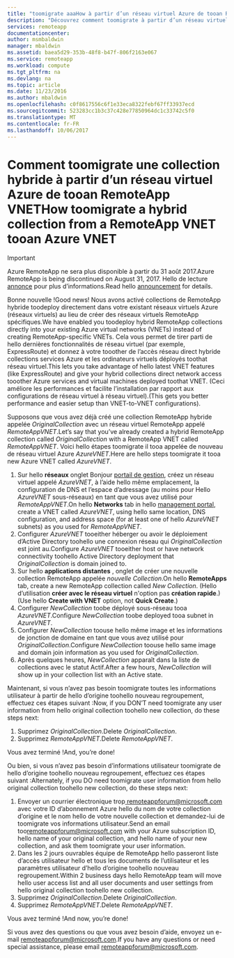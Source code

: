 ```yaml
---
title: "toomigrate aaaHow à partir d’un réseau virtuel Azure de tooan RemoteApp VNET | Documents Microsoft"
description: "Découvrez comment toomigrate à partir d’un réseau virtuel Azure de tooan RemoteApp VNET"
services: remoteapp
documentationcenter: 
author: msmbaldwin
manager: mbaldwin
ms.assetid: baea5d29-353b-48f8-b47f-806f2163e067
ms.service: remoteapp
ms.workload: compute
ms.tgt_pltfrm: na
ms.devlang: na
ms.topic: article
ms.date: 11/23/2016
ms.author: mbaldwin
ms.openlocfilehash: c0f8617556c6f1e33eca8322febf67ff33937ecd
ms.sourcegitcommit: 523283cc1b3c37c428e77850964dc1c33742c5f0
ms.translationtype: MT
ms.contentlocale: fr-FR
ms.lasthandoff: 10/06/2017
---
```

# <a name="how-toomigrate-a-hybrid-collection-from-a-remoteapp-vnet-tooan-azure-vnet"></a><span data-ttu-id="9361d-103">Comment toomigrate une collection hybride à partir d’un réseau virtuel Azure de tooan RemoteApp VNET</span><span class="sxs-lookup"><span data-stu-id="9361d-103">How toomigrate a hybrid collection from a RemoteApp VNET tooan Azure VNET</span></span>
> [!IMPORTANT]
> <span data-ttu-id="9361d-104">Azure RemoteApp ne sera plus disponible à partir du 31 août 2017.</span><span class="sxs-lookup"><span data-stu-id="9361d-104">Azure RemoteApp is being discontinued on August 31, 2017.</span></span> <span data-ttu-id="9361d-105">Hello de lecture [annonce](https://go.microsoft.com/fwlink/?linkid=821148) pour plus d’informations.</span><span class="sxs-lookup"><span data-stu-id="9361d-105">Read hello [announcement](https://go.microsoft.com/fwlink/?linkid=821148) for details.</span></span>
> 
> 

<span data-ttu-id="9361d-106">Bonne nouvelle !</span><span class="sxs-lookup"><span data-stu-id="9361d-106">Good news!</span></span> <span data-ttu-id="9361d-107">Nous avons activé collections de RemoteApp hybride toodeploy directement dans votre existant réseaux virtuels Azure (réseaux virtuels) au lieu de créer des réseaux virtuels RemoteApp spécifiques.</span><span class="sxs-lookup"><span data-stu-id="9361d-107">We have enabled you toodeploy hybrid RemoteApp collections directly into your existing Azure virtual networks (VNETs) instead of creating RemoteApp-specific VNETs.</span></span> <span data-ttu-id="9361d-108">Cela vous permet de tirer parti de hello dernières fonctionnalités de réseau virtuel (par exemple, ExpressRoute) et donnez à votre tooother de l’accès réseau direct hybride collections services Azure et les ordinateurs virtuels déployés toothat réseau virtuel.</span><span class="sxs-lookup"><span data-stu-id="9361d-108">This lets you take advantage of hello latest VNET features (like ExpressRoute) and give your hybrid collections direct network access tooother Azure services and virtual machines deployed toothat VNET.</span></span>  <span data-ttu-id="9361d-109">(Ceci améliore les performances et facilite l’installation par rapport aux configurations de réseau virtuel à réseau virtuel).</span><span class="sxs-lookup"><span data-stu-id="9361d-109">(This gets you better performance and easier setup than VNET-to-VNET configurations).</span></span>

<span data-ttu-id="9361d-110">Supposons que vous avez déjà créé une collection RemoteApp hybride appelée *OriginalCollection* avec un réseau virtuel RemoteApp appelé *RemoteAppVNET*.</span><span class="sxs-lookup"><span data-stu-id="9361d-110">Let’s say that you’ve already created a hybrid RemoteApp collection called *OriginalCollection* with a RemoteApp VNET called *RemoteAppVNET*.</span></span> <span data-ttu-id="9361d-111">Voici hello étapes toomigrate il tooa appelée de nouveau de réseau virtuel Azure *AzureVNET*.</span><span class="sxs-lookup"><span data-stu-id="9361d-111">Here are hello steps toomigrate it tooa new Azure VNET called *AzureVNET*.</span></span>

1. <span data-ttu-id="9361d-112">Sur hello **réseaux** onglet Bonjour [portail de gestion](http://manage.windowsazure.com/), créez un réseau virtuel appelé *AzureVNET*, à l’aide hello même emplacement, la configuration de DNS et l’espace d’adressage (au moins pour Hello *AzureVNET* sous-réseaux) en tant que vous avez utilisé pour *RemoteAppVNET*.</span><span class="sxs-lookup"><span data-stu-id="9361d-112">On hello **Networks** tab in hello [management portal](http://manage.windowsazure.com/), create a VNET called *AzureVNET*, using hello same location, DNS configuration, and address space (for at least one of hello *AzureVNET* subnets) as you used for *RemoteAppVNET*.</span></span>
2. <span data-ttu-id="9361d-113">Configurer *AzureVNET* tooeither héberger ou avoir le déploiement d’Active Directory toohello une connexion réseau qui *OriginalCollection* est joint au.</span><span class="sxs-lookup"><span data-stu-id="9361d-113">Configure *AzureVNET* tooeither host or have network connectivity toohello Active Directory deployment that *OriginalCollection* is domain joined to.</span></span>
3. <span data-ttu-id="9361d-114">Sur hello **applications distantes** , onglet de créer une nouvelle collection RemoteApp appelée *nouvelle Collection*.</span><span class="sxs-lookup"><span data-stu-id="9361d-114">On hello **RemoteApps** tab, create a new RemoteApp collection called *New Collection*.</span></span> <span data-ttu-id="9361d-115">(Hello d’utilisation **créer avec le réseau virtuel** n'option pas **création rapide**.)</span><span class="sxs-lookup"><span data-stu-id="9361d-115">(Use hello **Create with VNET** option, not **Quick Create**.)</span></span>
4. <span data-ttu-id="9361d-116">Configurer *NewCollection* toobe déployé sous-réseau tooa *AzureVNET*.</span><span class="sxs-lookup"><span data-stu-id="9361d-116">Configure *NewCollection* toobe deployed tooa subnet in *AzureVNET*.</span></span>
5. <span data-ttu-id="9361d-117">Configurer *NewCollection* toouse hello même image et les informations de jonction de domaine en tant que vous avez utilisé pour *OriginalCollection*.</span><span class="sxs-lookup"><span data-stu-id="9361d-117">Configure *NewCollection* toouse hello same image and domain join information as you used for *OriginalCollection*.</span></span>
6. <span data-ttu-id="9361d-118">Après quelques heures, *NewCollection* apparaît dans la liste de collections avec le statut Actif.</span><span class="sxs-lookup"><span data-stu-id="9361d-118">After a few hours, *NewCollection* will show up in your collection list with an Active state.</span></span>

<span data-ttu-id="9361d-119">Maintenant, si vous n’avez pas besoin toomigrate toutes les informations utilisateur à partir de hello d’origine toohello nouveau regroupement, effectuez ces étapes suivant :</span><span class="sxs-lookup"><span data-stu-id="9361d-119">Now, if you DON’T need toomigrate any user information from hello original collection toohello new collection, do these steps next:</span></span>

1. <span data-ttu-id="9361d-120">Supprimez *OriginalCollection*.</span><span class="sxs-lookup"><span data-stu-id="9361d-120">Delete *OriginalCollection*.</span></span>
2. <span data-ttu-id="9361d-121">Supprimez *RemoteAppVNET*.</span><span class="sxs-lookup"><span data-stu-id="9361d-121">Delete *RemoteAppVNET*.</span></span>

<span data-ttu-id="9361d-122">Vous avez terminé !</span><span class="sxs-lookup"><span data-stu-id="9361d-122">And, you’re done!</span></span>

<span data-ttu-id="9361d-123">Ou bien, si vous n’avez pas besoin d’informations utilisateur toomigrate de hello d’origine toohello nouveau regroupement, effectuez ces étapes suivant :</span><span class="sxs-lookup"><span data-stu-id="9361d-123">Alternately, if you DO need toomigrate user information from hello original collection toohello new collection, do these steps next:</span></span>

1. <span data-ttu-id="9361d-124">Envoyer un courrier électronique trop[ remoteappforum@microsoft.com ](mailto:remoteappforum@microsoft.com?subject=Azure%20RemoteApp%20user%20information%20migration) avec votre ID d’abonnement Azure hello du nom de votre collection d’origine et le nom hello de votre nouvelle collection et demandez-lui de toomigrate vos informations utilisateur.</span><span class="sxs-lookup"><span data-stu-id="9361d-124">Send an email too[remoteappforum@microsoft.com](mailto:remoteappforum@microsoft.com?subject=Azure%20RemoteApp%20user%20information%20migration) with your Azure subscription ID, hello name of your original collection, and hello name of your new collection, and ask them toomigrate your user information.</span></span>
2. <span data-ttu-id="9361d-125">Dans les 2 jours ouvrables équipe de RemoteApp hello passeront liste d’accès utilisateur hello et tous les documents de l’utilisateur et les paramètres utilisateur d’hello d’origine toohello nouveau regroupement.</span><span class="sxs-lookup"><span data-stu-id="9361d-125">Within 2 business days hello RemoteApp team will move hello user access list and all user documents and user settings from hello original collection toohello new collection.</span></span>
3. <span data-ttu-id="9361d-126">Supprimez *OriginalCollection*.</span><span class="sxs-lookup"><span data-stu-id="9361d-126">Delete *OriginalCollection*.</span></span>
4. <span data-ttu-id="9361d-127">Supprimez *RemoteAppVNET*.</span><span class="sxs-lookup"><span data-stu-id="9361d-127">Delete *RemoteAppVNET*.</span></span>

<span data-ttu-id="9361d-128">Vous avez terminé !</span><span class="sxs-lookup"><span data-stu-id="9361d-128">And now, you’re done!</span></span>

<span data-ttu-id="9361d-129">Si vous avez des questions ou que vous avez besoin d’aide, envoyez un e-mail [remoteappforum@microsoft.com](mailto:remoteappforum@microsoft.com?subject=Azure%20RemoteApp%20VNET%20migration%20help).</span><span class="sxs-lookup"><span data-stu-id="9361d-129">If you have any questions or need special assistance, please email [remoteappforum@microsoft.com](mailto:remoteappforum@microsoft.com?subject=Azure%20RemoteApp%20VNET%20migration%20help).</span></span>

